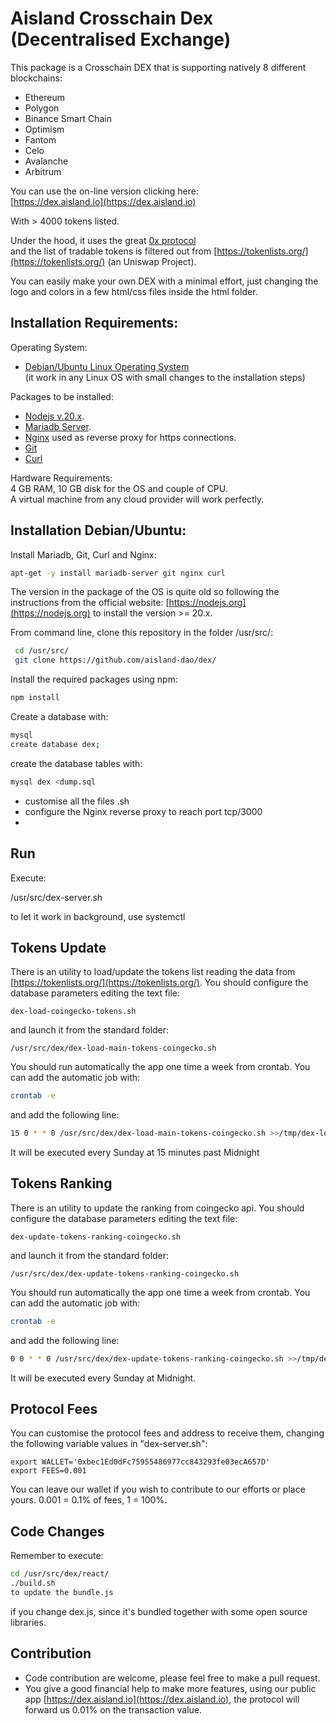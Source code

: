 # Aisland Crosschain Dex (Decentralised Exchange)
This package is a Crosschain DEX that is supporting natively 8 different blockchains:
- Ethereum
- Polygon
- Binance Smart Chain
- Optimism
- Fantom 
- Celo 
- Avalanche 
- Arbitrum


You can use the on-line version clicking here:  
[https://dex.aisland.io](https://dex.aisland.io)  

With > 4000 tokens listed.

Under the hood, it uses the great [0x protocol](https://0x.org)  
and the list of tradable tokens is filtered out from [https://tokenlists.org/](https://tokenlists.org/) (an Uniswap Project).  

You can easily make your own DEX with a minimal effort, just changing the logo and colors in a few html/css files inside the html folder.

## Installation Requirements:
Operating System:  
- [Debian/Ubuntu Linux Operating System](https://www.debian.org)  
(it work in any Linux OS with small changes to the installation steps)

Packages to be installed:
- [Nodejs v.20.x](https://nodejs.org). 
- [Mariadb Server](https://mariadb.org).   
- [Nginx](https://www.nginx.com) used as reverse proxy for https connections.  
- [Git](https://git-scm.com)
- [Curl](https://curl.se)

Hardware Requirements:  
4 GB RAM, 10 GB disk for the OS and couple of CPU.  
A virtual machine from any cloud provider will work perfectly.  

## Installation Debian/Ubuntu:
Install Mariadb, Git, Curl and Nginx:
```bash
apt-get -y install mariadb-server git nginx curl
```
The version in the package of the OS is quite old so following the instructions from the official website: [https://nodejs.org](https://nodejs.org) to install the version >= 20.x.  

From command line, clone this repository in the folder /usr/src/:  
```bash
 cd /usr/src/  
 git clone https://github.com/aisland-dao/dex/  
```
Install the required packages using npm:  
```bash
npm install  
```
Create a database with:   
```bash
mysql   
create database dex;  
```
create the database tables with:  
```bash
mysql dex <dump.sql  
```
- customise all the files .sh
- configure the Nginx reverse proxy to reach port tcp/3000
- 
## Run
Execute:  

/usr/src/dex-server.sh 

to let it work in background, use systemctl
## Tokens Update
There is an utility to load/update the tokens list reading the data from [https://tokenlists.org/](https://tokenlists.org/).
You should configure the database parameters editing the text file:  
```
dex-load-coingecko-tokens.sh  
```
and launch it from the standard folder:
```
/usr/src/dex/dex-load-main-tokens-coingecko.sh
```
You should run automatically the app one time a week from crontab. You can add the automatic job with:  
```bash
crontab -e
```
and add the following line:
```bash
15 0 * * 0 /usr/src/dex/dex-load-main-tokens-coingecko.sh >>/tmp/dex-load-main-tokens-coingecko.log
```
It will be executed every Sunday at 15 minutes past Midnight

## Tokens Ranking
There is an utility to update the ranking from coingecko api. 
You should configure the database parameters editing the text file:  
```
dex-update-tokens-ranking-coingecko.sh
```
and launch it from the standard folder:
```
/usr/src/dex/dex-update-tokens-ranking-coingecko.sh
```
You should run automatically the app one time a week from crontab. You can add the automatic job with:  
```bash
crontab -e
```
and add the following line:
```bash
0 0 * * 0 /usr/src/dex/dex-update-tokens-ranking-coingecko.sh >>/tmp/dex-update-tokens-ranking-coingecko.log
```
It will be executed every Sunday at Midnight.

## Protocol Fees
You can customise the protocol fees and address to receive them, changing the following variable values in
"dex-server.sh": 
``` 
export WALLET='0xbec1Ed0dFc75955486977cc843293fe03ecA657D'
export FEES=0.001
```
You can leave our wallet if you wish to contribute to our efforts or place yours.
0.001 = 0.1% of fees, 1 = 100%.

## Code Changes  
  
Remember to execute:  
```bash
cd /usr/src/dex/react/
./build.sh
to update the bundle.js
```
if you change dex.js, since it's bundled together with some open source libraries.


## Contribution  

- Code contribution are welcome, please feel free to make a pull request.  
- You give a good financial help to make more features, using our public app [https://dex.aisland.io](https://dex.aisland.io), the protocol will forward us 0.01% on the transaction value.  
